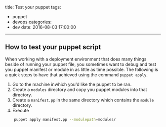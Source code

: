 title: Test your puppet
tags:
  - puppet
  - devops
categories:
  - dev
date: 2016-08-03 17:00:00
---


## How to test your puppet script
When working with a deployment environment that does many things beside of running your puppet file, you sometimes want to debug and test you puppet manifest or module in as little as time possible. The following is a quick steps to have that achieved using the command ``puppet apply``.
1. Go to the machine inwhich you'd like the puppet to be ran.
2. Create a ``modules`` directory and copy you puppet modules into that directory.
3. Create a ``manifest.pp`` in the same directory which contains the ``module`` directory.
4. Execute 
```bash
	puppet apply manifest.pp --modulepath=modules/
```